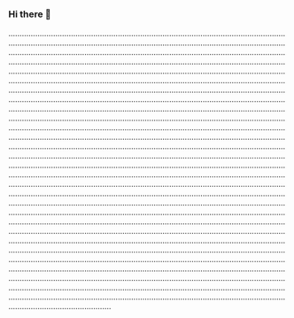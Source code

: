 ### Hi there 👋

..........................................................................................................................................................................................................................................................................................................................................................................................................................................................................................................................................................................................................................................................................................................................................................................................................................................................................................................................................................................................................................................................................................................................................................................................................................................................................................................................................................................................................................................................................................................................................................................................................................................................................................................................................................................................................................................................................................................................................................................................................................................................................................................................................................................................................................................................................................................................................................................................................................................................................................................................................................................................................................................................................................................................................................................................................................................................................................................................................................................................................................................................................................................................................................................................................................................................................................................................................................................................................................................................................................................................................................................................................................................................................................................................................................................................